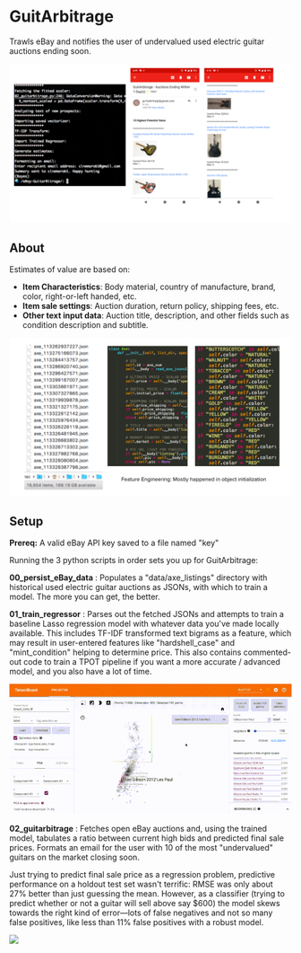 # GuitArbitrage

Trawls eBay and notifies the user of undervalued used electric guitar auctions ending soon.

![](/_media/mailer.png)

## About

Estimates of value are based on: 
* __Item Characteristics__: Body material, country of manufacture, brand, color, right-or-left handed, etc. 
* __Item sale settings__: Auction duration, return policy, shipping fees, etc.
* __Other text input data__: Auction title, description, and other fields such as condition description and subtitle.

![](/_media/object_init.png)

## Setup

__Prereq:__ A valid eBay API key saved to a file named "key"

Running the 3 python scripts in order sets you up for GuitArbitrage:

__00_persist_eBay_data__ : Populates a "data/axe_listings" directory with historical used electric guitar auctions as JSONs, with which to train a model. The more you can get, the better.

__01_train_regressor__ : Parses out the fetched JSONs and attempts to train a baseline Lasso regression model with whatever data you've made locally available. This includes TF-IDF transformed text bigrams as a feature, which may result in user-entered features like "hardshell_case" and "mint_condition" helping to determine price. This also contains commented-out code to train a TPOT pipeline if you want a more accurate / advanced model, and you also have a lot of time.

![](/_media/guitar_projector_small.gif)

__02_guitarbitrage__ : Fetches open eBay auctions and, using the trained model, tabulates a ratio between current high bids and predicted final sale prices. Formats an email for the user with 10 of the most "undervalued" guitars on the market closing soon.

Just trying to predict final sale price as a regression problem, predictive performance on a holdout test set wasn't terrific: RMSE was only about 27% better than just guessing the mean. However, as a classifier (trying to predict whether or not a guitar will sell above say $600) the model skews towards the right kind of error—lots of false negatives and not so many false positives, like less than 11% false positives with a robust model.

![](/_media/kepler_vis.gif)